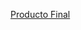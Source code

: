[Producto Final](https://drive.google.com/file/d/1z6ylXL3LsYpXkteMcU8-Ntj8VaOUHkZq/view?usp=sharing)
